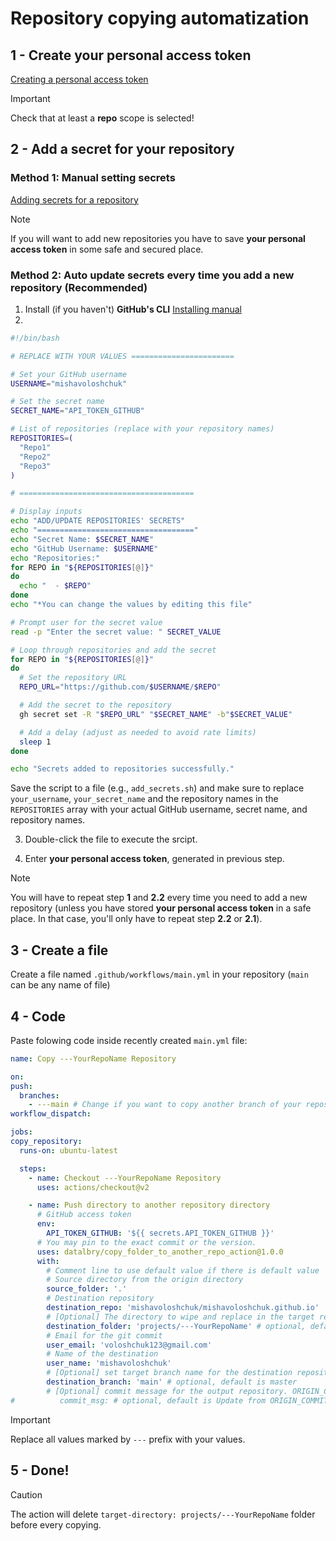 # Repository copying automatization

## 1 - Create your personal access token
  [Creating a personal access token](https://docs.github.com/en/enterprise-server@3.6/authentication/keeping-your-account-and-data-secure/managing-your-personal-access-tokens#creating-a-personal-access-token)
  > [!IMPORTANT]
  > Check that at least a **repo** scope is selected!

## 2 - Add a secret for your repository

### Method 1: Manual setting secrets
  [Adding secrets for a repository](https://docs.github.com/en/codespaces/managing-codespaces-for-your-organization/managing-secrets-for-your-repository-and-organization-for-github-codespaces#adding-secrets-for-a-repository)

  > [!NOTE]
  > If you will want to add new repositories you have to save **your personal access token** in some safe and secured place.

### Method 2: Auto update secrets every time you add a new repository (Recommended)
  1. Install (if you haven't) **GitHub's CLI** [Installing manual](https://github.com/cli/cli#installation)
  2. 
```  bash
#!/bin/bash

# REPLACE WITH YOUR VALUES =======================

# Set your GitHub username
USERNAME="mishavoloshchuk"

# Set the secret name
SECRET_NAME="API_TOKEN_GITHUB"

# List of repositories (replace with your repository names)
REPOSITORIES=(
  "Repo1" 
  "Repo2" 
  "Repo3" 
)

# =======================================

# Display inputs
echo "ADD/UPDATE REPOSITORIES' SECRETS"
echo "==================================="
echo "Secret Name: $SECRET_NAME"
echo "GitHub Username: $USERNAME"
echo "Repositories:"
for REPO in "${REPOSITORIES[@]}"
do
  echo "  - $REPO"
done
echo "*You can change the values by editing this file"

# Prompt user for the secret value
read -p "Enter the secret value: " SECRET_VALUE

# Loop through repositories and add the secret
for REPO in "${REPOSITORIES[@]}"
do
  # Set the repository URL
  REPO_URL="https://github.com/$USERNAME/$REPO"

  # Add the secret to the repository
  gh secret set -R "$REPO_URL" "$SECRET_NAME" -b"$SECRET_VALUE"

  # Add a delay (adjust as needed to avoid rate limits)
  sleep 1
done

echo "Secrets added to repositories successfully."

```
  Save the script to a file (e.g., `add_secrets.sh`) and make sure to replace `your_username`, `your_secret_name` and the repository names in the `REPOSITORIES` array with your actual GitHub username, secret name, and repository names.

  3. Double-click the file to execute the srcipt.

  4. Enter **your personal access token**, generated in previous step.

  > [!NOTE]
  > You will have to repeat step **1** and **2.2** every time you need to add a new repository (unless you have stored **your personal access token** in a safe place. In that case, you'll only have to repeat step **2.2** or **2.1**).

## 3 - Create a file
  Create a file  named `.github/workflows/main.yml` in your repository (`main` can be any name of file)

## 4 - Code
  Paste folowing code inside recently created `main.yml` file:
  ``` yaml
name: Copy ---YourRepoName Repository 

on:
  push:
    branches:
      - ---main # Change if you want to copy another branch of your repository
  workflow_dispatch:

jobs:
  copy_repository:
    runs-on: ubuntu-latest

    steps:
      - name: Checkout ---YourRepoName Repository
        uses: actions/checkout@v2

      - name: Push directory to another repository directory
        # GitHub access token
        env:
          API_TOKEN_GITHUB: '${{ secrets.API_TOKEN_GITHUB }}'
        # You may pin to the exact commit or the version.
        uses: datalbry/copy_folder_to_another_repo_action@1.0.0
        with:
          # Comment line to use default value if there is default value
          # Source directory from the origin directory
          source_folder: '.'
          # Destination repository
          destination_repo: 'mishavoloshchuk/mishavoloshchuk.github.io'
          # [Optional] The directory to wipe and replace in the target repository
          destination_folder: 'projects/---YourRepoName' # optional, default is .
          # Email for the git commit
          user_email: 'voloshchuk123@gmail.com'
          # Name of the destination
          user_name: 'mishavoloshchuk'
          # [Optional] set target branch name for the destination repository. Defaults to "master" for historical reasons
          destination_branch: 'main' # optional, default is master
          # [Optional] commit message for the output repository. ORIGIN_COMMIT is replaced by the URL@commit in the origin repo
#          commit_msg: # optional, default is Update from ORIGIN_COMMIT
  ```
  > [!IMPORTANT]
  > Replace all values marked by `---` prefix with your values.

## 5 - Done!

> [!CAUTION]
> The action will delete `target-directory: projects/---YourRepoName` folder before every copying.